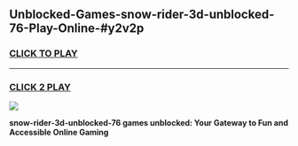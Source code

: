 
## Unblocked-Games-snow-rider-3d-unblocked-76-Play-Online-#y2v2p
<h3>
<a href="https://premium.freeplayer.one?title=snow-rider-3d-unblocked-76&ref=24F">CLICK TO PLAY</a></h3>
<hr>

<h3>
<a href="https://premium.freeplayer.one?title=snow-rider-3d-unblocked-76&ref=24F">CLICK 2 PLAY</a>
  
</h3>

<a href="https://premium.freeplayer.one?title=snow-rider-3d-unblocked-76&ref=24F/"><img src="https://clearcache.store/games.png"></a>


**snow-rider-3d-unblocked-76 games unblocked: Your Gateway to Fun and Accessible Online Gaming**
